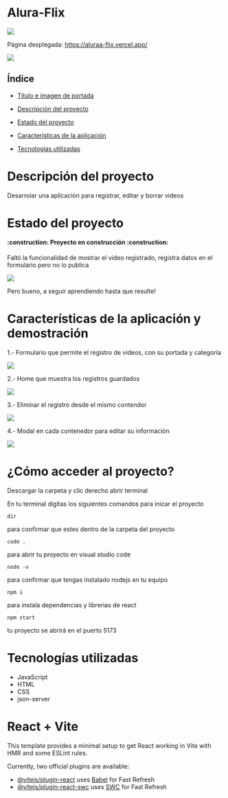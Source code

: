 # Alura-Flix

<img src="https://i.ibb.co/CJzKM7q/Screenshot-2024-07-05-at-22-57-24-Alura-Flix.png">

Página desplegada: https://aluraa-flix.vercel.app/

<p align="left">
   <img src="https://img.shields.io/badge/STATUS-EN%20DESAROLLO-green">
   </p>

## Índice

* [Título e imagen de portada](#Título-e-imagen-de-portada)

* [Descripción del proyecto](#descripción-del-proyecto)

* [Estado del proyecto](#Estado-del-proyecto)

* [Características de la aplicación](#Características-de-la-aplicación)

* [Tecnologías utilizadas](#tecnologías-utilizadas)

# Descripción del proyecto

<p>Desarrolar una aplicación para registrar, editar y borrar videos  </p>

# Estado del proyecto
<h4 align="left">
:construction: Proyecto en construcción :construction:
</h4>
<p>Faltó la funcionalidad de mostrar el video registrado, registra datos en el formulario pero no lo publica</p>
<img src="https://i.ibb.co/w64fsZc/Captura-de-pantalla-2024-07-05-221859.png">




<p>Pero bueno, a seguir aprendiendo hasta que resulte!</p>

# Características de la aplicación y demostración

1.- Formulario que permite el registro de videos, con su portada y categoría

<img src="https://i.ibb.co/zb1vFXt/Screenshot-2024-07-05-at-23-05-09-Alura-Flix.png">

2.- Home que muestra los registros guardados

<img src="https://i.ibb.co/q0wL2Lq/Screenshot-2024-07-05-at-23-05-34-Alura-Flix.png">

3.- Eliminar el registro desde el mismo contendor

<img src="https://i.ibb.co/JB83hv3/Screenshot-2024-07-05-at-23-06-11-Alura-Flix.png">

4.- Modal en cada contenedor para editar su información

<img src="https://i.ibb.co/vwv5ydN/Screenshot-2024-07-05-at-23-06-46-Alura-Flix.png">

# ¿Cómo acceder al proyecto?


<p>Descargar la carpeta y clic derecho abrir terminal</p>

<p>En tu terminal digitas los siguientes comandos para inicar el proyecto</p>

`dir` <p>para confirmar que estes dentro de la carpeta del proyecto</p>

`code .` <p>para abrir tu proyecto en visual studio code</p>

`node -v` <p>para confirmar que tengas instalado nodejs en tu equipo </p>

`npm i` <p>para instala dependencias y librerias de react</p>

`npm start` <p>tu proyecto se abrirá en el puerto 5173</p>



# Tecnologías utilizadas

*  JavaScript
*  HTML
*  CSS
*  json-server











# React + Vite

This template provides a minimal setup to get React working in Vite with HMR and some ESLint rules.

Currently, two official plugins are available:

- [@vitejs/plugin-react](https://github.com/vitejs/vite-plugin-react/blob/main/packages/plugin-react/README.md) uses [Babel](https://babeljs.io/) for Fast Refresh
- [@vitejs/plugin-react-swc](https://github.com/vitejs/vite-plugin-react-swc) uses [SWC](https://swc.rs/) for Fast Refresh
